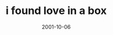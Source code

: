 ---
layout: base.njk
title : 'i found love in a box' 
view_title : 'i found love in a box' 
year : '2001' 
date : '2001-10-06' 
img_file : '/drawing/loveinabox.png' 
html_file : 'loveinabox' 
next_html : 'talkingpillows.html' 
year_order : '219' 
permalink : "title/{{html_file}}.html"
---